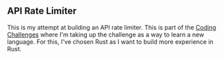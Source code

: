 ## API Rate Limiter

This is my attempt at building an API rate limiter. This is part of the [Coding Challenges](https://codingchallenges.fyi/) where I'm taking up the challenge as a way to learn a new language. For this, I've chosen Rust as I want to build more experience in Rust.
